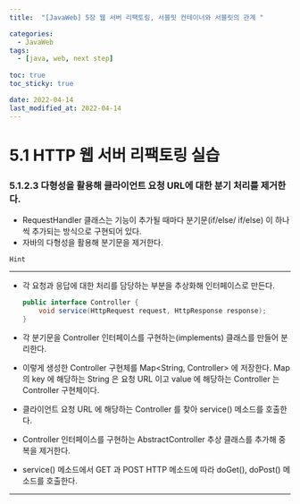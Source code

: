 ```yaml
---
title:  "[JavaWeb] 5장 웹 서버 리팩토링, 서블릿 컨테이너와 서블릿의 관계 "

categories:
  - JavaWeb
tags:
  - [java, web, next step]
  
toc: true
toc_sticky: true

date: 2022-04-14
last_modified_at: 2022-04-14
---
```


# 5.1 HTTP 웹 서버 리팩토링 실습

### 5.1.2.3 다형성을 활용해 클라이언트 요청 URL에 대한 분기 처리를 제거한다.

- RequestHandler 클래스는 기능이 추가될 때마다 분기문(if/else/ if/else) 이 하나씩 추가되는 방식으로 구현되어 있다.
- 자바의 다형성을 활용해 분기문을 제거한다.

`Hint`

---

- 각 요청과 응답에 대한 처리를 담당하는 부분을 추상화해 인터페이스로 만든다.
    
    ```java
    public interface Controller {
    	void service(HttpRequest request, HttpResponse response);
    }
    ```
    
- 각 분기문을 Controller 인터페이스를 구현하는(implements) 클래스를 만들어 분리한다.
- 이렇게 생성한 Controller 구현체를 Map<String, Controller> 에 저장한다. Map의 key 에 해당하는 String 은 요청 URL 이고 value 에 해당하는 Controller 는 Controller 구현체이다.
- 클라이언트 요청 URL 에 해당하는 Controller 를 찾아 service() 메소드를 호출한다.
- Controller 인터페이스를 구현하는 AbstractController 추상 클래스를 추가해 중복을 제거한다.
- service() 메소드에서 GET 과 POST HTTP 메소드에 따라 doGet(), doPost() 메소드를 호출한다.

---
